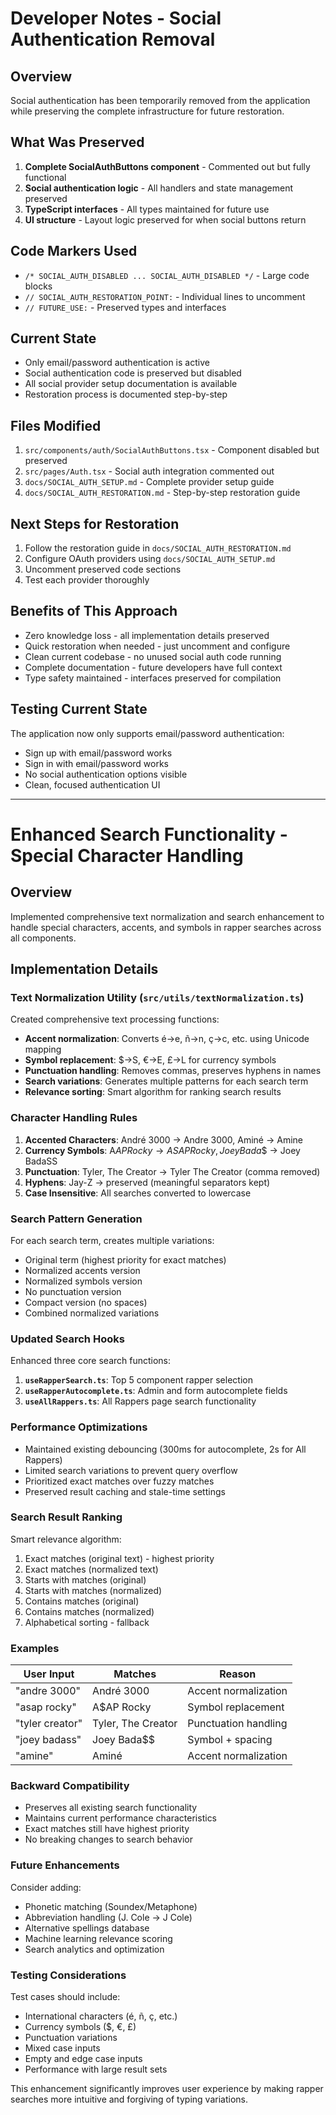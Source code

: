 
# Developer Notes - Social Authentication Removal

## Overview
Social authentication has been temporarily removed from the application while preserving the complete infrastructure for future restoration.

## What Was Preserved
1. **Complete SocialAuthButtons component** - Commented out but fully functional
2. **Social authentication logic** - All handlers and state management preserved
3. **TypeScript interfaces** - All types maintained for future use
4. **UI structure** - Layout logic preserved for when social buttons return

## Code Markers Used
- `/* SOCIAL_AUTH_DISABLED ... SOCIAL_AUTH_DISABLED */` - Large code blocks
- `// SOCIAL_AUTH_RESTORATION_POINT:` - Individual lines to uncomment
- `// FUTURE_USE:` - Preserved types and interfaces

## Current State
- Only email/password authentication is active
- Social authentication code is preserved but disabled
- All social provider setup documentation is available
- Restoration process is documented step-by-step

## Files Modified
1. `src/components/auth/SocialAuthButtons.tsx` - Component disabled but preserved
2. `src/pages/Auth.tsx` - Social auth integration commented out
3. `docs/SOCIAL_AUTH_SETUP.md` - Complete provider setup guide
4. `docs/SOCIAL_AUTH_RESTORATION.md` - Step-by-step restoration guide

## Next Steps for Restoration
1. Follow the restoration guide in `docs/SOCIAL_AUTH_RESTORATION.md`
2. Configure OAuth providers using `docs/SOCIAL_AUTH_SETUP.md`
3. Uncomment preserved code sections
4. Test each provider thoroughly

## Benefits of This Approach
- Zero knowledge loss - all implementation details preserved
- Quick restoration when needed - just uncomment and configure
- Clean current codebase - no unused social auth code running
- Complete documentation - future developers have full context
- Type safety maintained - interfaces preserved for compilation

## Testing Current State
The application now only supports email/password authentication:
- Sign up with email/password works
- Sign in with email/password works  
- No social authentication options visible
- Clean, focused authentication UI

---

# Enhanced Search Functionality - Special Character Handling

## Overview
Implemented comprehensive text normalization and search enhancement to handle special characters, accents, and symbols in rapper searches across all components.

## Implementation Details

### Text Normalization Utility (`src/utils/textNormalization.ts`)
Created comprehensive text processing functions:
- **Accent normalization**: Converts é→e, ñ→n, ç→c, etc. using Unicode mapping
- **Symbol replacement**: $→S, €→E, £→L for currency symbols
- **Punctuation handling**: Removes commas, preserves hyphens in names
- **Search variations**: Generates multiple patterns for each search term
- **Relevance sorting**: Smart algorithm for ranking search results

### Character Handling Rules
1. **Accented Characters**: André 3000 → Andre 3000, Aminé → Amine
2. **Currency Symbols**: A$AP Rocky → ASAP Rocky, Joey Bada$$ → Joey BadaSS
3. **Punctuation**: Tyler, The Creator → Tyler The Creator (comma removed)
4. **Hyphens**: Jay-Z → preserved (meaningful separators kept)
5. **Case Insensitive**: All searches converted to lowercase

### Search Pattern Generation
For each search term, creates multiple variations:
- Original term (highest priority for exact matches)
- Normalized accents version
- Normalized symbols version  
- No punctuation version
- Compact version (no spaces)
- Combined normalized variations

### Updated Search Hooks
Enhanced three core search functions:

1. **`useRapperSearch.ts`**: Top 5 component rapper selection
2. **`useRapperAutocomplete.ts`**: Admin and form autocomplete fields
3. **`useAllRappers.ts`**: All Rappers page search functionality

### Performance Optimizations
- Maintained existing debouncing (300ms for autocomplete, 2s for All Rappers)
- Limited search variations to prevent query overflow
- Prioritized exact matches over fuzzy matches
- Preserved result caching and stale-time settings

### Search Result Ranking
Smart relevance algorithm:
1. Exact matches (original text) - highest priority
2. Exact matches (normalized text)
3. Starts with matches (original)
4. Starts with matches (normalized)
5. Contains matches (original)
6. Contains matches (normalized)
7. Alphabetical sorting - fallback

### Examples
| User Input | Matches | Reason |
|------------|---------|---------|
| "andre 3000" | André 3000 | Accent normalization |
| "asap rocky" | A$AP Rocky | Symbol replacement |
| "tyler creator" | Tyler, The Creator | Punctuation handling |
| "joey badass" | Joey Bada$$ | Symbol + spacing |
| "amine" | Aminé | Accent normalization |

### Backward Compatibility
- Preserves all existing search functionality
- Maintains current performance characteristics  
- Exact matches still have highest priority
- No breaking changes to search behavior

### Future Enhancements
Consider adding:
- Phonetic matching (Soundex/Metaphone)
- Abbreviation handling (J. Cole → J Cole)
- Alternative spellings database
- Machine learning relevance scoring
- Search analytics and optimization

### Testing Considerations
Test cases should include:
- International characters (é, ñ, ç, etc.)
- Currency symbols ($, €, £)
- Punctuation variations
- Mixed case inputs
- Empty and edge case inputs
- Performance with large result sets

This enhancement significantly improves user experience by making rapper searches more intuitive and forgiving of typing variations.
